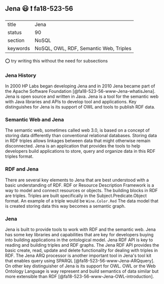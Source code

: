 ## Jena :smiley: :exclamation: fa18-523-56


|          |          |
| -------- | -------- |
| title    | Jena     | 
| status   | 90       |
| section  | NoSQL    |
| keywords | NoSQL, OWL, RDF, Semantic Web, Triples    |

:o: try writing this without the need for subsections


### Jena History

In 2000 HP Labs began developing Jena and in 2010 Jena became part of the Apache Software Foundation [@fa18-523-56-www-Jena-whatisJena]. Jena is open source and written in Java. Jena is a tool for the semantic web with Java libraries and APIs to develop tool and applications. Key distinguishes for Jena is its support of OWL and tools to publish RDF data. 

### Semantic Web and Jena

The semantic web, sometimes called web 3.0, is based on a concept of storing data differently than conventional relational databases. Storing data in RDF triples allows linkages between data that might otherwise remain disconnected. Jena is an application that provides the tools to help developers build applications to store, query and organize data in this RDF triples format. 

### RDF and Jena  

There are several key elements to Jena that are best understood with a basic understanding of RDF. RDF or Resource Description Framework is a way to model and connect resources or objects. The building blocks in RDF are triples. Triples are built specifically in the Subject.Predicate.Object format. An example of a triple would be `Wine.Color.Red` The data model that is created storing data this way becomes a semantic graph.

### Jena 

Jena is built to provide tools to work with RDF and the semantic web. Jena has some key libraries and capabilities that are key for developers buying into building applications in the ontological model. Jena RDF API is key to reading and building triples and RDF graphs. The Jena RDF API provides the basic create, read, update and delete functionality for dealing with triples in RDF. The Jena ARQ processor is another important tool in Jena's tool kit that enables query using SPARQL [@fa18-523-56-www-Jena-ARQquery]. On other key distinguisher of Jena is its support for OWL. OWL or the Web Ontology Language is way represent and build semantics of data similar but more extensible than RDF [@fa18-523-56-www-Jena-OWL-introduction]. 



